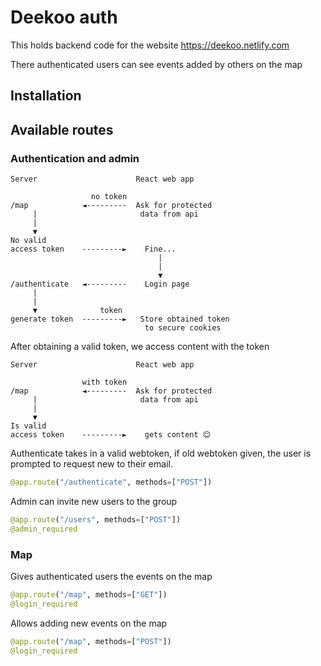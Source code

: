 

# Deekoo auth

This holds backend code for the website https://deekoo.netlify.com

There authenticated users can see events added by others on the map

## Installation



## Available routes



### Authentication and admin



```
Server                      React web app

                  no token
/map            ◄---------  Ask for protected 
     |                       data from api
     |                              
     ▼                              
No valid 
access token    ---------►    Fine...
                                 |
                                 |
                                 ▼                                    
/authenticate   ◄---------    Login page
     |
     |
     ▼              token
generate token  ---------►   Store obtained token
                              to secure cookies
```

After obtaining a valid token, we access content with the token

```
Server                      React web app

                with token
/map            ◄---------  Ask for protected 
     |                       data from api
     |                              
     ▼                              
Is valid 
access token    ---------►    gets content 😊 

```
                                    


Authenticate takes in a valid webtoken, if old webtoken given, the user is prompted to request new to their email. 

```python
@app.route("/authenticate", methods=["POST"])      
```

Admin can invite new users to the group

```python
@app.route("/users", methods=["POST"])      
@admin_required
```

### Map

Gives authenticated users the events on the map

```python
@app.route("/map", methods=["GET"])      
@login_required
```

Allows adding new events on the map

```python
@app.route("/map", methods=["POST"])      
@login_required
```


